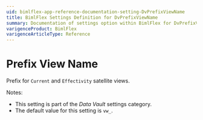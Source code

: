 ```yaml
---
uid: bimlflex-app-reference-documentation-setting-DvPrefixViewName
title: BimlFlex Settings Definition for DvPrefixViewName
summary: Documentation of settings option within BimlFlex for DvPrefixViewName
varigenceProduct: BimlFlex
varigenceArticleType: Reference
---
```


# Prefix View Name

Prefix for `Current` and `Effectivity` satellite views.

Notes:

* This setting is part of the *Data Vault* settings category.
* The default value for this setting is `vw_`.
